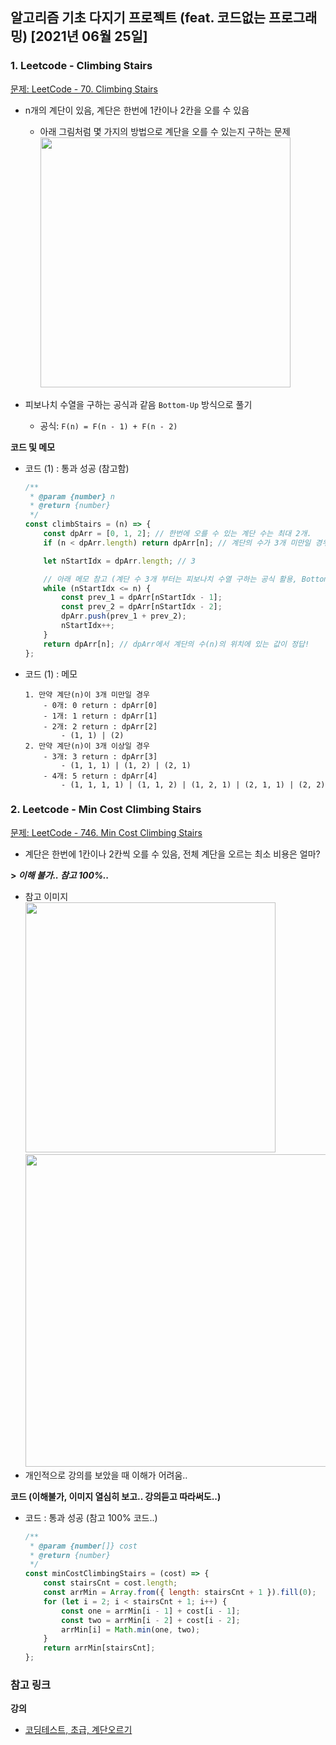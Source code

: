 ## 알고리즘 기초 다지기 프로젝트 (feat. 코드없는 프로그래밍) [2021년 06월 25일]

### **1.** Leetcode - Climbing Stairs

[문제: LeetCode - 70. Climbing Stairs](https://leetcode.com/problems/climbing-stairs/)

-   n개의 계단이 있음, 계단은 한번에 1칸이나 2칸을 오를 수 있음

    -   아래 그림처럼 몇 가지의 방법으로 계단을 오를 수 있는지 구하는 문제  
         <img src="https://user-images.githubusercontent.com/33610315/123532460-2ac36e00-d748-11eb-9381-f1d17a7947cb.png" width=400/>

-   피보나치 수열을 구하는 공식과 같음 `Bottom-Up` 방식으로 풀기
    -   공식: `F(n) = F(n - 1) + F(n - 2)`

**코드 및 메모**

-   코드 (1) : 통과 성공 (참고함)

    ```js
    /**
     * @param {number} n
     * @return {number}
     */
    const climbStairs = (n) => {
        const dpArr = [0, 1, 2]; // 한번에 오를 수 있는 계단 수는 최대 2개.
        if (n < dpArr.length) return dpArr[n]; // 계단의 수가 3개 미만일 경우 early return

        let nStartIdx = dpArr.length; // 3

        // 아래 메모 참고 (계단 수 3개 부터는 피보나치 수열 구하는 공식 활용, Bottom-up 방식)
        while (nStartIdx <= n) {
            const prev_1 = dpArr[nStartIdx - 1];
            const prev_2 = dpArr[nStartIdx - 2];
            dpArr.push(prev_1 + prev_2);
            nStartIdx++;
        }
        return dpArr[n]; // dpArr에서 계단의 수(n)의 위치에 있는 값이 정답!
    };
    ```

-   코드 (1) : 메모

    ```
    1. 만약 계단(n)이 3개 미만일 경우
        - 0개: 0 return : dpArr[0]
        - 1개: 1 return : dpArr[1]
        - 2개: 2 return : dpArr[2]
            - (1, 1) | (2)
    2. 만약 계단(n)이 3개 이상일 경우
        - 3개: 3 return : dpArr[3]
            - (1, 1, 1) | (1, 2) | (2, 1)
        - 4개: 5 return : dpArr[4]
            - (1, 1, 1, 1) | (1, 1, 2) | (1, 2, 1) | (2, 1, 1) | (2, 2)
    ```

### **2.** Leetcode - Min Cost Climbing Stairs

[문제: LeetCode - 746. Min Cost Climbing Stairs](https://leetcode.com/problems/min-cost-climbing-stairs/)

-   계단은 한번에 1칸이나 2칸씩 오를 수 있음, 전체 계단을 오르는 최소 비용은 얼마?

**> _이해 불가.. 참고 100%.._**

-   참고 이미지  
    <img src="https://user-images.githubusercontent.com/33610315/123534500-885fb680-d758-11eb-8044-71df1a667ae1.png" width=400/>
    <img src="https://user-images.githubusercontent.com/33610315/123535635-fb206000-d75f-11eb-8517-1c4a12964646.png" width=500/>
-   개인적으로 강의를 보았을 때 이해가 어려움..


**코드 (이해불가, 이미지 열심히 보고.. 강의듣고 따라써도..)**

-   코드 : 통과 성공 (참고 100% 코드..)

    ```js
    /**
     * @param {number[]} cost
     * @return {number}
     */
    const minCostClimbingStairs = (cost) => {
        const stairsCnt = cost.length;
        const arrMin = Array.from({ length: stairsCnt + 1 }).fill(0);
        for (let i = 2; i < stairsCnt + 1; i++) {
            const one = arrMin[i - 1] + cost[i - 1];
            const two = arrMin[i - 2] + cost[i - 2];
            arrMin[i] = Math.min(one, two);
        }
        return arrMin[stairsCnt];
    };
    ```

### **참고 링크**

**강의**

-   [코딩테스트, 초급, 계단오르기](https://youtu.be/lhZTYwHgrDM)
